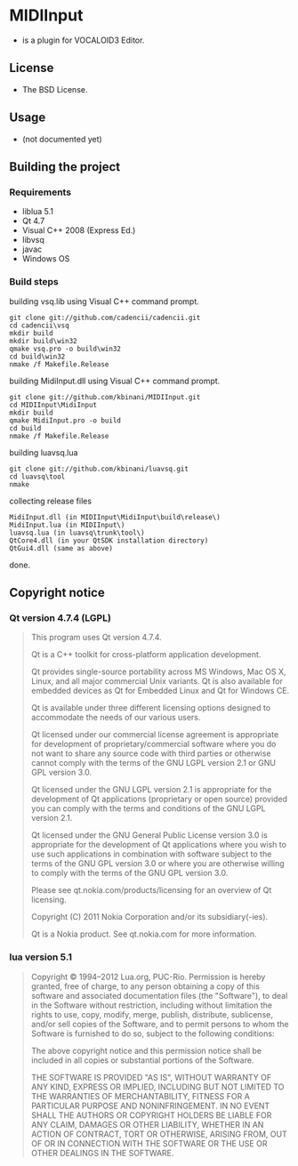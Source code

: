 # MIDIInput

- is a plugin for VOCALOID3 Editor.

## License

- The BSD License.

## Usage

- (not documented yet)

## Building the project

### Requirements
- liblua 5.1
- Qt 4.7
- Visual C++ 2008 (Express Ed.)
- libvsq
- javac
- Windows OS

### Build steps

building vsq.lib using Visual C++ command prompt.

    git clone git://github.com/cadencii/cadencii.git
    cd cadencii\vsq
    mkdir build
    mkdir build\win32
    qmake vsq.pro -o build\win32
    cd build\win32
    nmake /f Makefile.Release

building MidiInput.dll using Visual C++ command prompt.

    git clone git://github.com/kbinani/MIDIInput.git
    cd MIDIInput\MidiInput
    mkdir build
    qmake MidiInput.pro -o build
    cd build
    nmake /f Makefile.Release

building luavsq.lua

    git clone git://github.com/kbinani/luavsq.git
    cd luavsq\tool
    nmake

collecting release files

    MidiInput.dll (in MIDIInput\MidiInput\build\release\)
    MidiInput.lua (in MIDIInput\)
    luavsq.lua (in luavsq\trunk\tool\)
    QtCore4.dll (in your QtSDK installation directory)
    QtGui4.dll (same as above)

done.

## Copyright notice

### Qt version 4.7.4 (LGPL)

> This program uses Qt version 4.7.4.
>
> Qt is a C++ toolkit for cross-platform application development.
>
> Qt provides single-source portability across MS Windows, Mac OS X, Linux, and all major commercial Unix variants. Qt is also available for embedded devices as Qt for Embedded Linux and Qt for Windows CE.
>
> Qt is available under three different licensing options designed to accommodate the needs of our various users.
>
> Qt licensed under our commercial license agreement is appropriate for development of proprietary/commercial software where you do not want to share any source code with third parties or otherwise cannot comply with the terms of the GNU LGPL version 2.1 or GNU GPL version 3.0.
>
> Qt licensed under the GNU LGPL version 2.1 is appropriate for the development of Qt applications (proprietary or open source) provided you can comply with the terms and conditions of the GNU LGPL version 2.1.
>
> Qt licensed under the GNU General Public License version 3.0 is appropriate for the development of Qt applications where you wish to use such applications in combination with software subject to the terms of the GNU GPL version 3.0 or where you are otherwise willing to comply with the terms of the GNU GPL version 3.0.
>
> Please see qt.nokia.com/products/licensing for an overview of Qt licensing.
>
> Copyright (C) 2011 Nokia Corporation and/or its subsidiary(-ies).
>
> Qt is a Nokia product. See qt.nokia.com for more information.

### lua version 5.1

> Copyright © 1994–2012 Lua.org, PUC-Rio.
> Permission is hereby granted, free of charge, to any person obtaining a copy of this software and associated documentation files (the "Software"), to deal in the Software without restriction, including without limitation the rights to use, copy, modify, merge, publish, distribute, sublicense, and/or sell copies of the Software, and to permit persons to whom the Software is furnished to do so, subject to the following conditions:
>
> The above copyright notice and this permission notice shall be included in all copies or substantial portions of the Software.
>
> THE SOFTWARE IS PROVIDED "AS IS", WITHOUT WARRANTY OF ANY KIND, EXPRESS OR IMPLIED, INCLUDING BUT NOT LIMITED TO THE WARRANTIES OF MERCHANTABILITY, FITNESS FOR A PARTICULAR PURPOSE AND NONINFRINGEMENT. IN NO EVENT SHALL THE AUTHORS OR COPYRIGHT HOLDERS BE LIABLE FOR ANY CLAIM, DAMAGES OR OTHER LIABILITY, WHETHER IN AN ACTION OF CONTRACT, TORT OR OTHERWISE, ARISING FROM, OUT OF OR IN CONNECTION WITH THE SOFTWARE OR THE USE OR OTHER DEALINGS IN THE SOFTWARE.
